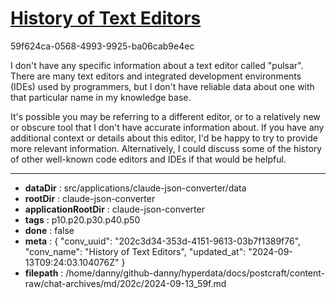 # [History of Text Editors](https://claude.ai/chat/202c3d34-353d-4151-9613-03b7f1389f76)

59f624ca-0568-4993-9925-ba06cab9e4ec

 I don't have any specific information about a text editor called "pulsar". There are many text editors and integrated development environments (IDEs) used by programmers, but I don't have reliable data about one with that particular name in my knowledge base. 

It's possible you may be referring to a different editor, or to a relatively new or obscure tool that I don't have accurate information about. If you have any additional context or details about this editor, I'd be happy to try to provide more relevant information. Alternatively, I could discuss some of the history of other well-known code editors and IDEs if that would be helpful.

---

* **dataDir** : src/applications/claude-json-converter/data
* **rootDir** : claude-json-converter
* **applicationRootDir** : claude-json-converter
* **tags** : p10.p20.p30.p40.p50
* **done** : false
* **meta** : {
  "conv_uuid": "202c3d34-353d-4151-9613-03b7f1389f76",
  "conv_name": "History of Text Editors",
  "updated_at": "2024-09-13T09:24:03.104076Z"
}
* **filepath** : /home/danny/github-danny/hyperdata/docs/postcraft/content-raw/chat-archives/md/202c/2024-09-13_59f.md